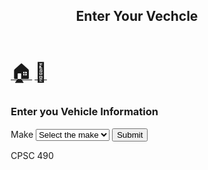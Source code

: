 <!DOCTYPE html>
<html>
<head>
<style>
* {
  box-sizing: border-box;
}

header {
  background-color: #666;
  padding: 20px;
  text-align: center;
  font-size: 70px;
  color: white;
}

nav {
  text-align: left;
  width: 100%;
  height: 60px; 
  font-size: 30px;
  background: #ccc;
  padding: 10px;
}

article {
  float: center;
  padding: 100px;
  width: 100%;
  background-color: #f1f1f1;
  height: auto; 
}

footer {
  background-color: #777;
  padding: 10px;
  text-align: center;
  color: white;
}

input[type=text], select {
  width: 100%;
  padding: 12px 20px;
  margin: 8px 0;
  display: inline-block;
  border: 1px solid #ccc;
  border-radius: 4px;
  box-sizing: border-box;
}

input[type=submit] {
  width: 100%;
  background-color: #4CAF50;
  color: white;
  padding: 14px 20px;
  margin: 8px 0;
  border: none;
  border-radius: 4px;
  cursor: pointer;
}

input[type=submit]:hover {
  background-color: #45a049;
}

div {
  border-radius: 5px;
  background-color: #f2f2f2;
  padding: 20px;
}
</style>
</head>



<body>
<header>
  <h2>Enter Your Vechcle</h2>
</header>

<nav>
<a href="url"><span style='font-size:30px;'>&#127968;</span></a>
<a href="url"><span style='font-size:30px;'>&#128100;</span></a>
</nav>


<article>
<h3>Enter you Vehicle Information</h3>

<div>
  <form action="/action_page.php">
    <label for="Make">Make</label>
    <select id="Make" name="Make">
      <option value="Select the make">Select the make</option>
      <option value="Audi">Audi</option>
      <option value="BMW">BMW</option>
      <option value="Dodge">Dodge</option>
      <option value="Honda">Honda</option>
      <option value="Jeep">Jeep</option>
      <option value="Lexus">Lexus</option>
      <option value="Mazda">Mazda</option>
      <option value="Mercedes-Benz">Mercedes-Benz</option>
      <option value="Nissan">Nissan</option>
      <option value="Toyota">Toyota</option>
      <option value="Volvo">Volvo</option>

    </select>

    <label for="Model">Model</label>
    <select id="Model" name="Model" Make="Audi">
      <option value="Select the model">Select the make</option>
      <option value="A8">A8</option>
      <option value="A7">A7</option>
      <option value="A6">A6</option>
    </select>

    <label for="Year">Year</label>
    <select id="Year" name="Year" Model="A8">
    <option value="Select the year">Select the year</option>
    <option value="2023">2023</option>
    <option value="2022">2022</option>
    <option value="2021">2021</option> 

   </select>
  
<input type="submit" value="Submit">
  </form>
</div>
</article>

<footer>CPSC 490</footer>

</body>
</html>
